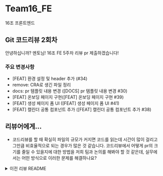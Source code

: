# Team16_FE

16조 프론트엔드

## Git 코드리뷰 2회차

안녕하십니까? 멘토님!
16조 FE 5주차 리뷰 pr 제출하겠습니다!

### 주요 변경사항

- [FEAT] 환경 설정 및 header 추가 (#34)
- remove: CRA로 생긴 파일 정리
- docs: pr 템플릿 내용 변경 ([DOCS] pr 템플릿 내용 변경 #30)
- [FEAT] 온보딩 페이지 구현([FEAT] 온보딩 페이지 구현 #39)
- [FEAT] 생성 페이지 폼 UI ([FEAT] 생성 페이지 폼 UI #41)
- [FEAT] 캘린더 공통 컴포넌트 추가 ([FEAT] 캘린더 공통 컴포넌트 추가 #38)

## 리뷰어에게...

- 코드리뷰를 할 때 확실히 파일의 규모가 커지면 코드를 읽는데 시간이 많이 걸리고 그만큼 비효율적으로 되는 경우가 많은 것 같습니다. 코드리뷰에서 어떻게 pr의 크기를 줄일 수 있을지에 대한 방법을 저희 팀과 논의를 해봐야 할 것 같은데, 실무에서는 어떤 방식으로 이러한 문제를 해결하나요?

<details>
<summary>이전 리뷰 README</summary>

## 1주차 리뷰 README

안녕하십니까? 멘토님! 연휴 잘 보내셨나요?
16조 FE 1주차 리뷰 pr 제출하겠습니다!

### 주요 변경사항

- 프로젝트 초기 세팅을 하였습니다. 자세한 사항은 아래와 같습니다.
  - CRA + typescript template
  - ES-lint + prettier 설정. Airbnb lint로 적용하였습니다.
  - craco로 alias를 적용하였습니다.

## 리뷰어에게...

- 이번주는 환경 설정을 주로 하였습니다. 저희가 설정한 환경에서 발생할 수 있는 문제점이나 조언을 해주시면 감사할 것 같습니다!
- 추가적으로 팀 프로젝트를 시작하는 단계이므로 협업을 위하여 컨밴션 등을 [wiki](https://github.com/kakao-tech-campus-2nd-step3/Team16_FE/wiki)에 문서화 해두었습니다. 이와 관련하여서도 조언하실 부분이 있다면 해주시면 감사할 것 같습니다.
</details>
